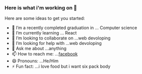 ### Here is what i'm working on  👋




Here are some ideas to get you started:

- 🔭 I’m a recently completed graduation in ... Computer science
- 🌱 I’m currently learning ... React 
- 👯 I’m looking to collaborate on ...web devoloping
- 🤔 I’m looking for help with ...web devoloping
- 💬 Ask me about ...anything
- 📫 How to reach me: ...[facebook](https://www.facebook.com/profile.php?id=100007546246134)
- 😄 Pronouns: ...He/Him
- ⚡ Fun fact: ...i love food but i want six pack body

